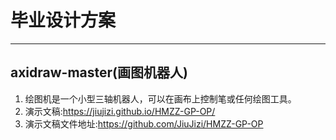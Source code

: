 # 毕业设计方案
------
axidraw-master(画图机器人)
------
1. 绘图机是一个小型三轴机器人，可以在画布上控制笔或任何绘图工具。
2. 演示文稿:https://jiujizi.github.io/HMZZ-GP-OP/
3. 演示文稿文件地址:https://github.com/JiuJizi/HMZZ-GP-OP
